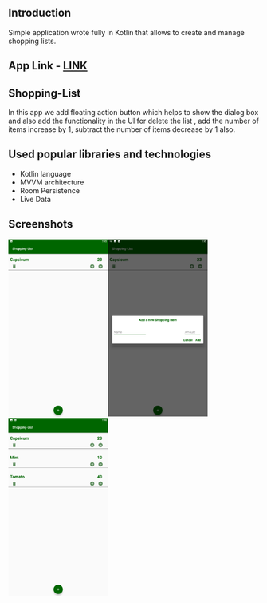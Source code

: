 ## Introduction
Simple application wrote fully in Kotlin that allows to create and manage shopping lists.

## App Link - [LINK](https://github.com/Akanksha-Verma31/Shopping-List-App/raw/master/Shopping-List.apk)

## Shopping-List
In this app we add floating action button which helps to show the dialog box and also add the functionality in the UI for delete the list , 
add the number of items increase by 1, 
subtract the number of items decrease by 1 also.

## Used popular libraries and technologies
- Kotlin language
- MVVM architecture
- Room Persistence
- Live Data

## Screenshots
<img src="https://github.com/Akanksha-Verma31/Shopping-List-App/blob/master/Screenshot%20(1).png" width="200"><img src="https://github.com/Akanksha-Verma31/Shopping-List-App/blob/master/Screenshot%20(2).png" width="200"><img src="https://github.com/Akanksha-Verma31/Shopping-List-App/blob/master/Screenshot%20(3).png" width="200">
